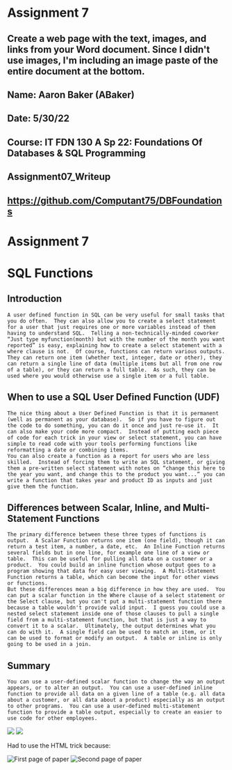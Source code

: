 # Assignment 7

## Create a web page with the text, images, and links from your Word document.  Since I didn't use images, I'm including an image paste of the entire document at the bottom.

## Name: Aaron Baker (ABaker)
## Date: 5/30/22
## Course: IT FDN 130 A Sp 22: Foundations Of Databases & SQL Programming
## Assignment07_Writeup
## https://github.com/Computant75/DBFoundations

# Assignment 7
# SQL Functions

## Introduction  
	A user defined function in SQL can be very useful for small tasks that you do often.  They can also allow you to create a select statement for a user that just requires one or more variables instead of them having to understand SQL.  Telling a non-technically-minded coworker “Just type myfunction(month) but with the number of the month you want reported” is easy, explaining how to create a select statement with a where clause is not.  Of course, functions can return various outputs.  They can return one item (whether text, integer, date or other), they can return a single line of data (multiple items but all from one row of a table), or they can return a full table.  As such, they can be used where you would otherwise use a single item or a full table.
  
## When to use a SQL User Defined Function (UDF)
	The nice thing about a User Defined Function is that it is permanent (well as permanent as your database).  So if you have to figure out the code to do something, you can do it once and just re-use it.  It can also make your code more compact.  Instead of putting each piece of code for each trick in your view or select statement, you can have simple to read code with your tools performing functions like reformatting a date or combining items.  
	You can also create a function as a report for users who are less skilled.  Instead of forcing them to write an SQL statement, or giving them a pre-written select statement with notes on “change this here to the year you want, and change this to the product you want...” you can write a function that takes year and product ID as inputs and just give them the function.
  
## Differences between Scalar, Inline, and Multi-Statement Functions
	The primary difference between these three types of functions is output.  A Scalar Function returns one item (one field), though it can return a test item, a number, a date, etc.  An Inline Function returns several fields but in one line, for example one line of a view or table.  This can be useful for pulling all data on a customer or a product.  You could build an inline function whose output goes to a program showing that data for easy user viewing.  A Multi-Statement Function returns a table, which can become the input for other views or functions.
	But these differences mean a big difference in how they are used.  You can put a scalar function in the Where clause of a select statement or the Select clause, but you can't put a multi-statement function there because a table wouldn't provide valid input.  I guess you could use a nested select statement inside one of those clauses to pull a single field from a multi-statement function, but that is just a way to convert it to a scalar.  Ultimately, the output determines what you can do with it.  A single field can be used to match an item, or it can be used to format or modify an output.  A table or inline is only going to be used in a join.
  
## Summary  
	You can use a user-defined scalar function to change the way an output appears, or to alter an output.  You can use a user-defined inline function to provide all data on a given line of a table (e.g. all data about a customer, or all data about a product) especially as an output to other programs.  You can use a user-defined multi-statement function to provide a table output, especially to create an easier to use code for other employees.
  
<img src="images/Assignment07_Writeup_ABaker-1.png"/>
<img src="images/Assignment07_Writeup_ABaker-2.png"/>

Had to use the HTML trick because:

![First page of paper](images/Assignment07_Writeup_ABaker-1.png)
![Second page of paper](images/Assignment07_Writeup_ABaker-2.png) 

